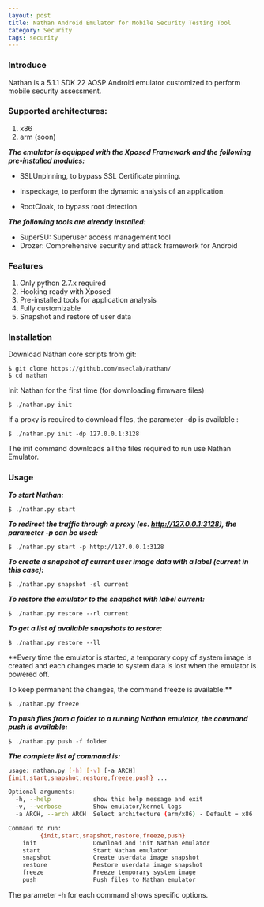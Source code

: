 ```yaml
---
layout: post
title: Nathan Android Emulator for Mobile Security Testing Tool
category: Security
tags: security
---
```


### Introduce

 Nathan is a 5.1.1 SDK 22 AOSP Android emulator customized to perform mobile security assessment.

### Supported architectures:

1. x86
2. arm (soon)

***The emulator is equipped with the Xposed Framework and the following pre-installed modules:***

- SSLUnpinning, to bypass SSL Certificate pinning.

- Inspeckage, to perform the dynamic analysis of an application.
- RootCloak, to bypass root detection.

***The following tools are already installed:***

- SuperSU: Superuser access management tool
- Drozer: Comprehensive security and attack framework for Android

### Features


1. Only python 2.7.x required
2. Hooking ready with Xposed
3. Pre-installed tools for application analysis
4. Fully customizable
5. Snapshot and restore of user data


### Installation


Download Nathan core scripts from git:

    $ git clone https://github.com/mseclab/nathan/
    $ cd nathan

Init Nathan for the first time (for downloading firmware files)

    $ ./nathan.py init

If a proxy is required to download files, the parameter -dp is available :

    $ ./nathan.py init -dp 127.0.0.1:3128

The init command downloads all the files required to run use Nathan Emulator.

### Usage


***To start Nathan:***

    $ ./nathan.py start

***To redirect the traffic through a proxy (es. http://127.0.0.1:3128), the parameter -p can be used:***

    $ ./nathan.py start -p http://127.0.0.1:3128

***To create a snapshot of current user image data with a label (current in this case):***

    $ ./nathan.py snapshot -sl current

***To restore the emulator to the snapshot with label current:***

    $ ./nathan.py restore --rl current

***To get a list of available snapshots to restore:***

    $ ./nathan.py restore --ll  

**Every time the emulator is started, a temporary copy of system image is created and each changes made to system data is lost when the emulator is powered off.

To keep permanent the changes, the command freeze is available:**

    $ ./nathan.py freeze  

***To push files from a folder to a running Nathan emulator, the command push is available:***

    $ ./nathan.py push -f folder  

***The complete list of command is:***

```bash
usage: nathan.py [-h] [-v] [-a ARCH]
{init,start,snapshot,restore,freeze,push} ...

Optional arguments:
  -h, --help            show this help message and exit
  -v, --verbose         Show emulator/kernel logs
  -a ARCH, --arch ARCH  Select architecture (arm/x86) - Default = x86

Command to run:
         {init,start,snapshot,restore,freeze,push}
    init                Download and init Nathan emulator
    start               Start Nathan emulator
    snapshot            Create userdata image snapshot
    restore             Restore userdata image snapshot
    freeze              Freeze temporary system image
    push                Push files to Nathan emulator
```

The parameter -h for each command shows specific options.
